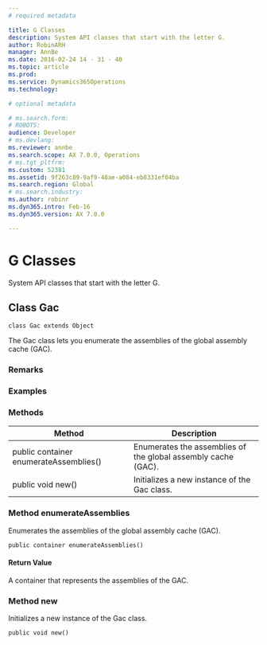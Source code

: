 ```yaml
---
# required metadata

title: G Classes
description: System API classes that start with the letter G.
author: RobinARH
manager: AnnBe
ms.date: 2016-02-24 14 - 31 - 40
ms.topic: article
ms.prod: 
ms.service: Dynamics365Operations
ms.technology: 

# optional metadata

# ms.search.form: 
# ROBOTS: 
audience: Developer
# ms.devlang: 
ms.reviewer: annbe
ms.search.scope: AX 7.0.0, Operations
# ms.tgt_pltfrm: 
ms.custom: 52381
ms.assetid: 9f263c89-9af9-48ae-a084-eb8331ef04ba
ms.search.region: Global
# ms.search.industry: 
ms.author: robinr
ms.dyn365.intro: Feb-16
ms.dyn365.version: AX 7.0.0

---
```


# G Classes

System API classes that start with the letter G.

Class Gac
---------

    class Gac extends Object

The Gac class lets you enumerate the assemblies of the global assembly cache (GAC).

### Remarks

### Examples

### Methods

| Method                                 | Description                                                   |
|----------------------------------------|---------------------------------------------------------------|
| public container enumerateAssemblies() | Enumerates the assemblies of the global assembly cache (GAC). |
| public void new()                      | Initializes a new instance of the Gac class.                  |

### Method enumerateAssemblies

Enumerates the assemblies of the global assembly cache (GAC).

    public container enumerateAssemblies()

#### Return Value

A container that represents the assemblies of the GAC.

### Method new

Initializes a new instance of the Gac class.

    public void new()

